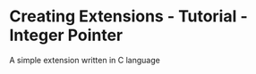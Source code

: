 Creating Extensions - Tutorial - Integer Pointer
================================================

A simple extension written in C language

